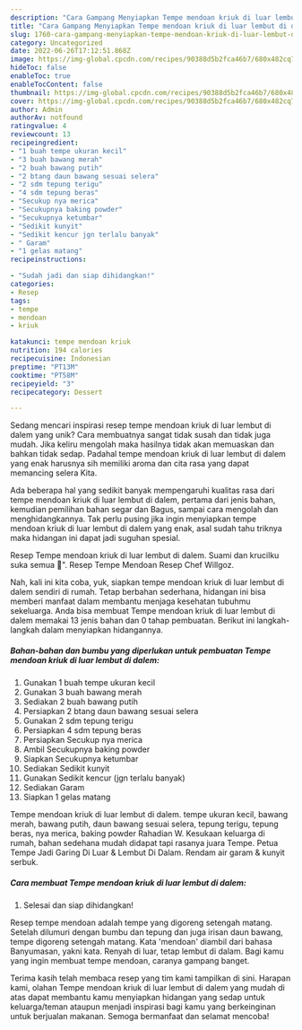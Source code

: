 ```yaml
---
description: "Cara Gampang Menyiapkan Tempe mendoan kriuk di luar lembut di dalem yang Lezat"
title: "Cara Gampang Menyiapkan Tempe mendoan kriuk di luar lembut di dalem yang Lezat"
slug: 1760-cara-gampang-menyiapkan-tempe-mendoan-kriuk-di-luar-lembut-di-dalem-yang-lezat
category: Uncategorized
date: 2022-06-26T17:12:51.868Z
image: https://img-global.cpcdn.com/recipes/90388d5b2fca46b7/680x482cq70/tempe-mendoan-kriuk-di-luar-lembut-di-dalem-foto-resep-utama.jpg
hideToc: false
enableToc: true
enableTocContent: false
thumbnail: https://img-global.cpcdn.com/recipes/90388d5b2fca46b7/680x482cq70/tempe-mendoan-kriuk-di-luar-lembut-di-dalem-foto-resep-utama.jpg
cover: https://img-global.cpcdn.com/recipes/90388d5b2fca46b7/680x482cq70/tempe-mendoan-kriuk-di-luar-lembut-di-dalem-foto-resep-utama.jpg
author: Admin
authorAv: notfound
ratingvalue: 4
reviewcount: 13
recipeingredient:
- "1 buah tempe ukuran kecil"
- "3 buah bawang merah"
- "2 buah bawang putih"
- "2 btang daun bawang sesuai selera"
- "2 sdm tepung terigu"
- "4 sdm tepung beras"
- "Secukup nya merica"
- "Secukupnya baking powder"
- "Secukupnya ketumbar"
- "Sedikit kunyit"
- "Sedikit kencur jgn terlalu banyak"
- " Garam"
- "1 gelas matang"
recipeinstructions:

- "Sudah jadi dan siap dihidangkan!"
categories:
- Resep
tags:
- tempe
- mendoan
- kriuk

katakunci: tempe mendoan kriuk 
nutrition: 194 calories
recipecuisine: Indonesian
preptime: "PT13M"
cooktime: "PT58M"
recipeyield: "3"
recipecategory: Dessert

---
```





Sedang mencari inspirasi resep tempe mendoan kriuk di luar lembut di dalem yang unik? Cara membuatnya sangat tidak susah dan tidak juga mudah. Jika keliru mengolah maka hasilnya tidak akan memuaskan dan bahkan tidak sedap. Padahal tempe mendoan kriuk di luar lembut di dalem yang enak harusnya sih memiliki aroma dan cita rasa yang dapat memancing selera Kita.





Ada beberapa hal yang sedikit banyak mempengaruhi kualitas rasa dari tempe mendoan kriuk di luar lembut di dalem, pertama dari jenis bahan, kemudian pemilihan bahan segar dan Bagus, sampai cara mengolah dan menghidangkannya. Tak perlu pusing jika ingin menyiapkan tempe mendoan kriuk di luar lembut di dalem yang enak,      asal sudah tahu triknya maka hidangan ini dapat jadi suguhan spesial.














Resep Tempe mendoan kriuk di luar lembut di dalem. Suami dan krucilku suka semua 🥰&#34;. Resep Tempe Mendoan Resep Chef Willgoz.






Nah, kali ini kita coba, yuk, siapkan tempe mendoan kriuk di luar lembut di dalem sendiri di rumah. Tetap berbahan sederhana, hidangan ini bisa memberi manfaat dalam membantu menjaga kesehatan tubuhmu sekeluarga. Anda bisa membuat Tempe mendoan kriuk di luar lembut di dalem memakai 13 jenis bahan dan 0 tahap pembuatan. Berikut ini langkah-langkah dalam menyiapkan hidangannya.

<!--inarticleads1-->

##### Bahan-bahan dan bumbu yang diperlukan untuk pembuatan Tempe mendoan kriuk di luar lembut di dalem:

1. Gunakan 1 buah tempe ukuran kecil
1. Gunakan 3 buah bawang merah
1. Sediakan 2 buah bawang putih
1. Persiapkan 2 btang daun bawang sesuai selera
1. Gunakan 2 sdm tepung terigu
1. Persiapkan 4 sdm tepung beras
1. Persiapkan Secukup nya merica
1. Ambil Secukupnya baking powder
1. Siapkan Secukupnya ketumbar
1. Sediakan Sedikit kunyit
1. Gunakan Sedikit kencur (jgn terlalu banyak)
1. Sediakan  Garam
1. Siapkan 1 gelas matang


Tempe mendoan kriuk di luar lembut di dalem. tempe ukuran kecil, bawang merah, bawang putih, daun bawang sesuai selera, tepung terigu, tepung beras, nya merica, baking powder Rahadian W. Kesukaan keluarga di rumah, bahan sedehana mudah didapat tapi rasanya juara Tempe. Petua Tempe Jadi Garing Di Luar &amp; Lembut Di Dalam. Rendam air garam &amp; kunyit serbuk. 

<!--inarticleads2-->

##### Cara membuat Tempe mendoan kriuk di luar lembut di dalem:


1. Selesai dan siap dihidangkan!

Resep tempe mendoan adalah tempe yang digoreng setengah matang. Setelah dilumuri dengan bumbu dan tepung dan juga irisan daun bawang, tempe digoreng setengah matang. Kata &#39;mendoan&#39; diambil dari bahasa Banyumasan, yakni kata. Renyah di luar, tetap lembut di dalam. Bagi kamu yang ingin membuat tempe mendoan, caranya gampang banget. 

Terima kasih telah membaca resep yang tim kami tampilkan di sini. Harapan kami, olahan Tempe mendoan kriuk di luar lembut di dalem yang mudah di atas dapat membantu kamu menyiapkan hidangan yang sedap untuk keluarga/teman ataupun menjadi inspirasi bagi kamu yang berkeinginan untuk berjualan makanan. Semoga bermanfaat dan selamat mencoba!
